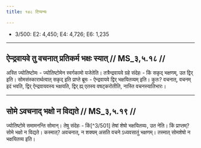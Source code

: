 ```yaml
---
title: १४८ टिप्पन्यः

---
```

- 3/500: E2: 4,450; E4: 4,726; E6: 1,235

____________________________________________


## ऐन्द्रवायवे तु वचनात् प्रतिकर्म भक्षः स्यात् // MS_३,५.१८ //

अस्ति ज्योतिष्टोमः - ज्योतिष्टोमेन स्वर्गकामो यजेतेति। तत्रैन्द्रवायवे ग्रहे संदेहः - किं सकृद् भक्षणम्, उत द्विर् इति। सोमसंस्कारार्थत्वात् सकृद् इति प्राप्ते ब्रूमः - ऐन्द्रवायवे द्विर् भक्षयितव्यम् इति। कुतः? वचनात्, वचनम् इदं भवति, द्विर् ऐन्द्रवायवस्य भक्षयति, द्विर् ह्य् एतस्य वषट्करोतीति, नास्ति वचनस्यातिभारः।


____________________________________________


## सोमे ऽवचनाद् भक्षो न विद्यते // MS_३,५.१९ //

ज्योतिष्टोमे समामनन्ति सोमान्। तेषु संदेहः - किं[^3/501] तेषां शेषो भक्षयितव्यः, उत नेति। किं प्राप्तम्? सोमे भक्षो न विद्यते। कस्मात्? अवचनात्, न शक्यम् असति वचने ऽध्यवसातुं भक्षणम्। तस्मात् सोमशेषो न भक्षयितव्य इति।
